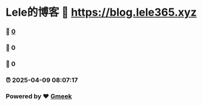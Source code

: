 # Lele的博客 :link: https://blog.lele365.xyz 
### :page_facing_up: [0](https://blog.lele365.xyz/tag.html) 
### :speech_balloon: 0 
### :hibiscus: 0 
### :alarm_clock: 2025-04-09 08:07:17 
### Powered by :heart: [Gmeek](https://github.com/Meekdai/Gmeek)
